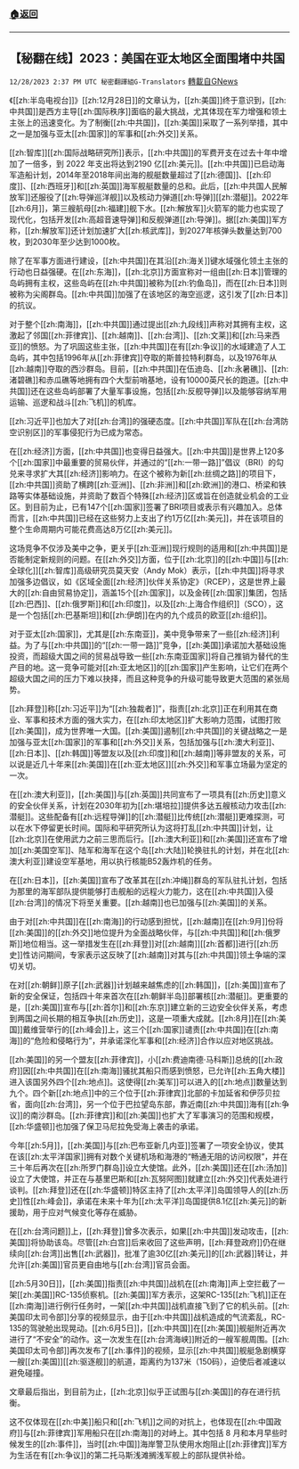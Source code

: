 ###  [:house:返回](README.md)
---


## 【秘翻在线】2023：美国在亚太地区全面围堵中共国
`12/28/2023 2:37 PM UTC 秘密翻譯組G-Translators` [轉載自GNews](https://gnews.org/articles/2161172)

《[[zh:半岛电视台]]》[[zh:12月28日]]的文章认为，[[zh:美国]]终于意识到，[[zh:中共国]]是西方主导[[zh:国际秩序]]面临的最大挑战，尤其体现在军力增强和领土主张上的迅速变化。为了制衡[[zh:中共国]]，[[zh:美国]]采取了一系列举措，其中之一是加强与亚太[[zh:国家]]的军事和[[zh:外交]]关系。

[[zh:智库]][[zh:国际战略研究所]]表示，[[zh:中共国]]的军费开支在过去十年中增加了一倍多，到 2022 年支出将达到2190 亿[[zh:美元]]。[[zh:中共国]]已启动海军造船计划，2014年至2018年间出海的舰艇数量超过了[[zh:德国]]、[[zh:印度]]、[[zh:西班牙]]和[[zh:英国]]海军舰艇数量的总和。此后，[[zh:中共国人民解放军]]还服役了[[zh:导弹巡洋舰]]以及核动力弹道[[zh:导弹]][[zh:潜艇]]。2022年[[zh:6月]]，第三艘航母[[zh:福建]]舰下水。[[zh:解放军]]火箭军的能力也实现了现代化，包括开发[[zh:高超音速导弹]]和反舰弹道[[zh:导弹]]。据[[zh:美国]]军方称，[[zh:解放军]]还计划加速扩大[[zh:核武库]]，到2027年核弹头数量达到700枚，到2030年至少达到1000枚。

  
除了在军事方面进行建设，[[zh:中共国]]在其沿[[zh:海关]]键水域强化领土主张的行动也日益强硬。在[[zh:东海]]，[[zh:北京]]方面宣称对一组由[[zh:日本]]管理的岛屿拥有主权，这些岛屿在[[zh:中共国]]被称为[[zh:钓鱼岛]]，而在[[zh:日本]]则被称为尖阁群岛。[[zh:中共国]]加强了在该地区的海空巡逻，这引发了[[zh:日本]]的抗议。

对于整个[[zh:南海]]，[[zh:中共国]]通过提出[[zh:九段线]]声称对其拥有主权，这激起了邻国[[zh:菲律宾]]、[[zh:越南]]、[[zh:台湾]]、[[zh:文莱]]和[[zh:马来西亚]]的愤怒。为了巩固这些主张，[[zh:中共国]]在有[[zh:争议]]的水域建造了人工岛屿，其中包括1996年从[[zh:菲律宾]]夺取的斯普拉特利群岛，以及1976年从[[zh:越南]]夺取的西沙群岛。目前，[[zh:中共国]]在伍迪岛、[[zh:永暑礁]]、[[zh:渚碧礁]]和赤瓜礁等地拥有四个大型前哨基地，设有10000英尺长的跑道。[[zh:中共国]]还在这些岛屿部署了大量军事设施，包括[[zh:反舰导弹]]以及能够容纳军用运输、巡逻和战斗[[zh:飞机]]的机库。

[[zh:习近平]]也加大了对[[zh:台湾]]的强硬态度。[[zh:中共国]]军队在[[zh:台湾防空识别区]]的军事侵犯行为已成为常态。

在[[zh:经济]]方面，[[zh:中共国]]也变得日益强大。[[zh:中共国]]是世界上120多个[[zh:国家]]中最重要的贸易伙伴，并通过的“[[zh:一带一路]]”倡议（BRI）的勾兑来寻求扩大其[[zh:经济]]影响力。在这个被称为新[[zh:丝绸之路]]的项目下，[[zh:中共国]]资助了横跨[[zh:亚洲]]、[[zh:非洲]]和[[zh:欧洲]]的港口、桥梁和铁路等实体基础设施，并资助了数百个特殊[[zh:经济]]区或旨在创造就业机会的工业区。到目前为止，已有147个[[zh:国家]]签署了BRI项目或表示有兴趣加入。总体而言，[[zh:中共国]]已经在这些努力上支出了约1万亿[[zh:美元]]，并在该项目的整个生命周期内可能花费高达8万亿[[zh:美元]]。

这场竞争不仅涉及美中之争，更关乎[[zh:亚洲]]现行规则的适用和[[zh:中共国]]是否能制定新规则的问题。在[[zh:外交]]方面，位于[[zh:北京]]的[[zh:中国]]与[[zh:全球化]][[zh:智库]]高级研究员莫天安（Andy Mok）表示，[[zh:中共国]]将寻求加强多边倡议，如《区域全面[[zh:经济]]伙伴关系协定》（RCEP），这是世界上最大的[[zh:自由贸易协定]]，涵盖15个[[zh:国家]]，以及金砖[[zh:国家]]集团，包括[[zh:巴西]]、[[zh:俄罗斯]]和[[zh:印度]]，以及[[zh:上海合作组织]]（SCO），这是一个包括[[zh:巴基斯坦]]和[[zh:伊朗]]在内的九个成员的欧亚[[zh:组织]]。

对于亚太[[zh:国家]]，尤其是[[zh:东南亚]]，美中竞争带来了一些[[zh:经济]]利益。为了与[[zh:中共国]]的“[[zh:一带一路]]”竞争，[[zh:美国]]承诺加大基础设施投资，而超级大国之间的贸易战导致一些[[zh:东南亚国家]]将自己推销为替代的生产目的地。这一竞争可能对[[zh:亚太地区]]的[[zh:国家]]产生影响，让它们在两个超级大国之间的压力下难以抉择，而且这种竞争的升级可能导致更大范围的紧张局势。

[[zh:拜登]]称[[zh:习近平]]为“[[zh:独裁者]]”，指责[[zh:北京]]正在利用其在商业、军事和技术方面的强大实力，在[[zh:印太地区]]扩大影响力范围，试图打败[[zh:美国]]，成为世界唯一大国。[[zh:美国]]遏制[[zh:中共国]]的关键战略之一是加强与亚太[[zh:国家]]的军事和[[zh:外交]]关系，包括加强与[[zh:澳大利亚]]、[[zh:日本]]、[[zh:韩国]]等盟友以及[[zh:印度]]和[[zh:越南]]等非盟友的关系，可以说是近几十年来[[zh:美国]]在[[zh:亚太地区]][[zh:外交]]和军事立场最为坚定的一次。

在[[zh:澳大利亚]]，[[zh:美国]]与[[zh:英国]]共同宣布了一项具有[[zh:历史]]意义的安全伙伴关系，计划在2030年初为[[zh:堪培拉]]提供多达五艘核动力攻击[[zh:潜艇]]。这些配备有[[zh:远程导弹]]的[[zh:潜艇]]比传统[[zh:潜艇]]更难探测，可以在水下停留更长时间。国际和平研究所认为这将打乱[[zh:中共国]]计划，让[[zh:北京]]在使用武力之前三思而后行。[[zh:澳大利亚]]和[[zh:美国]]还宣布了增加[[zh:美国空军]]、陆军和海军在这个岛[[zh:大陆]]轮换驻扎的计划，并在北[[zh:澳大利亚]]建设空军基地，用以执行核能B52轰炸机的任务。

在[[zh:日本]]，[[zh:美国]]宣布了改革其在[[zh:冲绳]]群岛的军队驻扎计划，包括为那里的海军部队提供能够打击舰船的远程火力能力，这在[[zh:中共国]]入侵[[zh:台湾]]的情况下将至关重要。[[zh:越南]]也已加强与[[zh:美国]]的关系。

由于对[[zh:中共国]]在[[zh:南海]]的行动感到担忧，[[zh:越南]]在[[zh:9月]]份将[[zh:美国]]的[[zh:外交]]地位提升为全面战略伙伴，与[[zh:中共国]]和[[zh:俄罗斯]]地位相当。这一举措发生在[[zh:拜登]]对[[zh:越南]][[zh:首都]]进行[[zh:历史]]性访问期间，专家表示这反映了[[zh:越南]]对其与[[zh:中共国]]领土争端的深切关切。

在对[[zh:朝鲜]]原子[[zh:武器]]计划越来越焦虑的[[zh:韩国]]，[[zh:美国]]宣布了新的安全保证，包括四十年来首次在[[zh:朝鲜半岛]]部署核[[zh:潜艇]]。更重要的是，[[zh:美国]]宣布与[[zh:首尔]]和[[zh:东京]]建立新的三边安全伙伴关系，考虑到两国之间长期的相互争执[[zh:历史]]，这是一项重大成就。[[zh:8月]]在[[zh:美国]]戴维营举行的[[zh:峰会]]上，这三个[[zh:国家]]谴责[[zh:中共国]]在[[zh:南海]]的“危险和侵略行为”，并承诺深化军事和[[zh:经济]]合作以应对地区挑战。

[[zh:美国]]的另一个盟友[[zh:菲律宾]]，小[[zh:费迪南德·马科斯]]总统的[[zh:政府]]因[[zh:中共国]]在[[zh:南海]]骚扰其船只而感到愤怒，已允许[[zh:五角大楼]]进入该国另外四个[[zh:地点]]。这使得[[zh:美军]]可以进入的[[zh:地点]]数量达到九个。四个新[[zh:地点]]中的三个位于[[zh:菲律宾]]北部的卡加延省和伊莎贝拉省，面向[[zh:台湾]]，另一个位于巴拉望岛东部，靠近南[[zh:中共国]]海有[[zh:争议]]的南沙群岛。[[zh:菲律宾]]和[[zh:美国]]也扩大了军事演习的范围和规模，[[zh:华盛顿]]也加强了保卫马尼拉免受海上袭击的承诺。

今年[[zh:5月]]，[[zh:美国]]与[[zh:巴布亚新几内亚]]签署了一项安全协议，使其在该[[zh:太平洋国家]]拥有对数个关键机场和海港的“畅通无阻的访问权限”，并在三十年后再次在[[zh:所罗门群岛]]设立大使馆。此外，[[zh:美国]]还在[[zh:汤加]]设立了大使馆，并正在与基里巴斯和[[zh:瓦努阿图]]就建立[[zh:外交]]代表处进行谈判。[[zh:拜登]]还在[[zh:华盛顿]]特区主持了[[zh:太平洋]]岛国领导人的[[zh:历史]]性[[zh:峰会]]，承诺在未来十年为[[zh:太平洋]]岛国提供8.1亿[[zh:美元]]的新援助，用于应对气候变化等存在威胁。

在[[zh:台湾问题]]上，[[zh:拜登]]曾多次表示，如果[[zh:中共国]]发动攻击，[[zh:美国]]将协助该岛。尽管[[zh:白宫]]后来收回了这些声明，[[zh:拜登政府]]仍在继续向[[zh:台湾]]出售[[zh:武器]]，批准了逾30亿[[zh:美元]]的[[zh:武器]]转让，并允许[[zh:美国]]官员更自由地与[[zh:台湾]]官员会面。

[[zh:5月30日]]，[[zh:美国]]指责[[zh:中共国]]战机在[[zh:南海]]声上空拦截了一架[[zh:美国]]RC-135侦察机。[[zh:美国]]军方表示，这架RC-135[[zh:飞机]]正在[[zh:南海]]进行例行任务时，一架[[zh:中共国]]战机直接飞到了它的机头前。[[zh:美国印太司令部]]分享的视频显示，由于[[zh:中共国]]战机造成的气流紊乱，RC-135的驾驶舱出现晃动。[[zh:6月5日]]，[[zh:中共国]]在[[zh:美国]]舰艇附近再次进行了“不安全”的动作。这一次发生在[[zh:台湾海峡]]附近的一艘军舰周围。[[zh:美国印太司令部]]再次发布了[[zh:事件]]的视频，显示[[zh:中共国]]舰艇急剧横穿一艘[[zh:美国]][[zh:驱逐舰]]的航道，距离约为137米（150码），迫使后者减速以避免碰撞。

文章最后指出，到目前为止，[[zh:北京]]似乎正试图与[[zh:美国]]的存在进行抗衡。

这不仅体现在[[zh:中美]]船只和[[zh:飞机]]之间的对抗上，也体现在[[zh:中国政府]]与[[zh:菲律宾]]军用船只在[[zh:南海]]的对峙上。其中包括 8 月和本月早些时候发生的[[zh:事件]]，当时[[zh:中国]]海岸警卫队使用水炮阻止[[zh:菲律宾]]军方为生活在有[[zh:争议]]的第二托马斯浅滩搁浅军舰上的部队提供补给。
